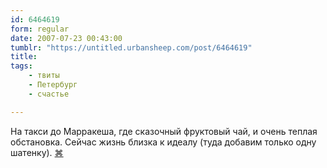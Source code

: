 ```yaml
---
id: 6464619
form: regular
date: 2007-07-23 00:43:00
tumblr: "https://untitled.urbansheep.com/post/6464619"
title:
tags:
    - твиты
    - Петербург
    - счастье

---
```


<p>На такси до Марракеша, где сказочный фруктовый чай, и очень теплая обстановка. Сейчас жизнь близка к идеалу (туда добавим только одну шатенку). <a href="http://twitter.com/urbansheep/statuses/162945652">⌘</a></p>

